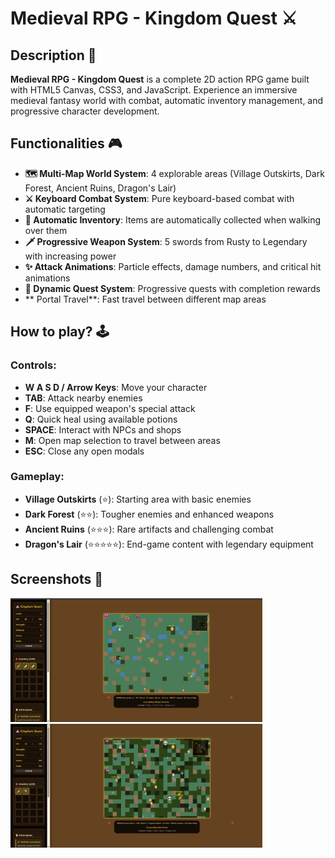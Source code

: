 # **Medieval RPG - Kingdom Quest** ⚔️

## **Description 📃**

**Medieval RPG - Kingdom Quest** is a complete 2D action RPG game built with HTML5 Canvas, CSS3, and JavaScript. Experience an immersive medieval fantasy world with combat, automatic inventory management, and progressive character development.

## **Functionalities 🎮**

-   **🗺️ Multi-Map World System**: 4 explorable areas (Village Outskirts, Dark Forest, Ancient Ruins, Dragon's Lair)
-   **⚔️ Keyboard Combat System**: Pure keyboard-based combat with automatic targeting
-   **🎒 Automatic Inventory**: Items are automatically collected when walking over them
-   **🗡️ Progressive Weapon System**: 5 swords from Rusty to Legendary with increasing power
-   **✨ Attack Animations**: Particle effects, damage numbers, and critical hit animations
-   **📜 Dynamic Quest System**: Progressive quests with completion rewards
-   ** Portal Travel**: Fast travel between different map areas

## **How to play? 🕹️**

### **Controls:**

-   **W A S D / Arrow Keys**: Move your character
-   **TAB**: Attack nearby enemies
-   **F**: Use equipped weapon's special attack
-   **Q**: Quick heal using available potions
-   **SPACE**: Interact with NPCs and shops
-   **M**: Open map selection to travel between areas
-   **ESC**: Close any open modals

### **Gameplay:**

-   **Village Outskirts** (⭐): Starting area with basic enemies
-   **Dark Forest** (⭐⭐): Tougher enemies and enhanced weapons
-   **Ancient Ruins** (⭐⭐⭐): Rare artifacts and challenging combat
-   **Dragon's Lair** (⭐⭐⭐⭐⭐): End-game content with legendary equipment

## **Screenshots 📸**

<img src="../../assets/images/Medieval_RPG.png" alt="Medieval RPG Game Screenshot" width="80%">
<img src="../../assets/images/Medieval_RPG_MAP2.png" alt="Medieval RPG Game Screenshot" width="80%">
